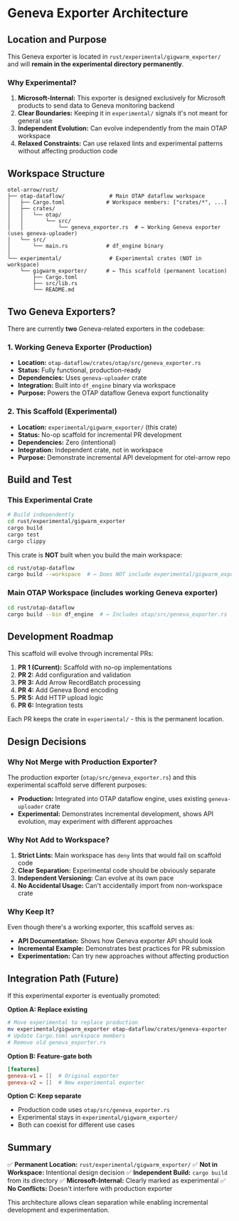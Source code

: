 # Geneva Exporter Architecture

## Location and Purpose

This Geneva exporter is located in `rust/experimental/gigwarm_exporter/` and will **remain in the experimental directory permanently**.

### Why Experimental?

1. **Microsoft-Internal:** This exporter is designed exclusively for Microsoft products to send data to Geneva monitoring backend
2. **Clear Boundaries:** Keeping it in `experimental/` signals it's not meant for general use
3. **Independent Evolution:** Can evolve independently from the main OTAP workspace
4. **Relaxed Constraints:** Can use relaxed lints and experimental patterns without affecting production code

## Workspace Structure

```
otel-arrow/rust/
├── otap-dataflow/              # Main OTAP dataflow workspace
│   ├── Cargo.toml             # Workspace members: ["crates/*", ...]
│   ├── crates/
│   │   └── otap/
│   │       └── src/
│   │           └── geneva_exporter.rs  # ← Working Geneva exporter (uses geneva-uploader)
│   └── src/
│       └── main.rs            # df_engine binary
│
└── experimental/               # Experimental crates (NOT in workspace)
    └── gigwarm_exporter/      # ← This scaffold (permanent location)
        ├── Cargo.toml
        ├── src/lib.rs
        └── README.md
```

## Two Geneva Exporters?

There are currently **two** Geneva-related exporters in the codebase:

### 1. Working Geneva Exporter (Production)
- **Location:** `otap-dataflow/crates/otap/src/geneva_exporter.rs`
- **Status:** Fully functional, production-ready
- **Dependencies:** Uses `geneva-uploader` crate
- **Integration:** Built into `df_engine` binary via workspace
- **Purpose:** Powers the OTAP dataflow Geneva export functionality

### 2. This Scaffold (Experimental)
- **Location:** `experimental/gigwarm_exporter/` (this crate)
- **Status:** No-op scaffold for incremental PR development
- **Dependencies:** Zero (intentional)
- **Integration:** Independent crate, not in workspace
- **Purpose:** Demonstrate incremental API development for otel-arrow repo

## Build and Test

### This Experimental Crate

```bash
# Build independently
cd rust/experimental/gigwarm_exporter
cargo build
cargo test
cargo clippy
```

This crate is **NOT** built when you build the main workspace:

```bash
cd rust/otap-dataflow
cargo build --workspace  # ← Does NOT include experimental/gigwarm_exporter
```

### Main OTAP Workspace (includes working Geneva exporter)

```bash
cd rust/otap-dataflow
cargo build --bin df_engine  # ← Includes otap/src/geneva_exporter.rs
```

## Development Roadmap

This scaffold will evolve through incremental PRs:

1. **PR 1 (Current):** Scaffold with no-op implementations
2. **PR 2:** Add configuration and validation
3. **PR 3:** Add Arrow RecordBatch processing
4. **PR 4:** Add Geneva Bond encoding
5. **PR 5:** Add HTTP upload logic
6. **PR 6:** Integration tests

Each PR keeps the crate in `experimental/` - this is the permanent location.

## Design Decisions

### Why Not Merge with Production Exporter?

The production exporter (`otap/src/geneva_exporter.rs`) and this experimental scaffold serve different purposes:

- **Production:** Integrated into OTAP dataflow engine, uses existing `geneva-uploader` crate
- **Experimental:** Demonstrates incremental development, shows API evolution, may experiment with different approaches

### Why Not Add to Workspace?

1. **Strict Lints:** Main workspace has `deny` lints that would fail on scaffold code
2. **Clear Separation:** Experimental code should be obviously separate
3. **Independent Versioning:** Can evolve at its own pace
4. **No Accidental Usage:** Can't accidentally import from non-workspace crate

### Why Keep It?

Even though there's a working exporter, this scaffold serves as:
- **API Documentation:** Shows how Geneva exporter API should look
- **Incremental Example:** Demonstrates best practices for PR submission
- **Experimentation:** Can try new approaches without affecting production

## Integration Path (Future)

If this experimental exporter is eventually promoted:

**Option A: Replace existing**
```bash
# Move experimental to replace production
mv experimental/gigwarm_exporter otap-dataflow/crates/geneva-exporter
# Update Cargo.toml workspace members
# Remove old geneva_exporter.rs
```

**Option B: Feature-gate both**
```toml
[features]
geneva-v1 = []  # Original exporter
geneva-v2 = []  # New experimental exporter
```

**Option C: Keep separate**
- Production code uses `otap/src/geneva_exporter.rs`
- Experimental stays in `experimental/gigwarm_exporter/`
- Both can coexist for different use cases

## Summary

✅ **Permanent Location:** `rust/experimental/gigwarm_exporter/`
✅ **Not in Workspace:** Intentional design decision
✅ **Independent Build:** `cargo build` from its directory
✅ **Microsoft-Internal:** Clearly marked as experimental
✅ **No Conflicts:** Doesn't interfere with production exporter

This architecture allows clean separation while enabling incremental development and experimentation.
